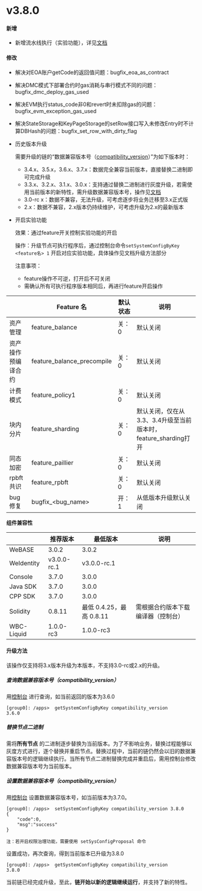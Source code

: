 # v3.8.0

#### 新增

* 新增流水线执行（实验功能），详见[文档](https://fisco-bcos-doc.readthedocs.io/zh_CN/latest/docs/design/parallel/pipeline.html)

#### 修改

* 解决对EOA账户getCode的返回值问题：bugfix_eoa_as_contract
* 解决DMC模式下部署合约时gas消耗与串行模式不同的问题：bugfix_dmc_deploy_gas_used
* 解决EVM执行status_code非0和revert时未扣除gas的问题：bugfix_evm_exception_gas_used
* 解决StateStorage和KeyPageStorage的setRow接口写入未修改Entry时不计算DBHash的问题：bugfix_set_row_with_dirty_flag

* 历史版本升级

  需要升级的链的“数据兼容版本号（[compatibility_version](#id5)）”为如下版本时：

  * 3.4.x、3.5.x，3.6.x、3.7.x：数据完全兼容当前版本，直接替换二进制即可完成升级
  * 3.3.x、3.2.x、3.1.x、3.0.x：支持通过替换二进制进行灰度升级，若需使用当前版本的新特性，需升级数据兼容版本号，操作见[文档](#id5)
  * 3.0-rc x：数据不兼容，无法升级，可考虑逐步将业务迁移至3.x正式版
  * 2.x：数据不兼容，2.x版本仍持续维护，可考虑升级为2.x的最新版本


* 开启实验功能

  效果：通过feature开关控制实验功能的开启

  操作：升级节点可执行程序后，通过控制台命令`setSystemConfigByKey <feature名> 1` 开启对应实验功能，具体操作见文档升级方法部分

  注意事项：
  * feature操作不可逆，打开后不可关闭
  * 需确认所有可执行程序版本相同后，再进行feature开启操作

|           | Feature 名                  | 默认状态 | 说明                                         |
|-----------|----------------------------|------|--------------------------------------------|
| 资产管理      | feature_balance            | 关：0  | 默认关闭                                       |
| 资产操作预编译合约 | feature_balance_precompile | 关：0  | 默认关闭                                       |
| 计费模式      | feature_policy1            | 关：0  | 默认关闭                                       |
| 块内分片      | feature_sharding           | 关：0  | 默认关闭，仅在从3.3、3.4升级至当前版本时，feature_sharding打开 |
| 同态加密      | feature_paillier           | 关：0  | 默认关闭                                       |
| rpbft共识   | feature_rpbft              | 关：0  | 默认关闭                                       |
| bug修复     | bugfix_\<bug_name\>        | 开：1  | 从低版本升级默认关闭                                 |

**组件兼容性**

|            | 推荐版本        | 最低版本                | 说明                |
|------------|-------------|---------------------|-------------------|
| WeBASE     | 3.0.2       | 3.0.2               |                   |
| WeIdentity | v3.0.0-rc.1 | v3.0.0-rc.1         |                   |
| Console    | 3.7.0       | 3.0.0               |                   |
| Java SDK   | 3.7.0       | 3.0.0               |                   |
| CPP SDK    | 3.7.0       | 3.0.0               |                   |
| Solidity   | 0.8.11      | 最低 0.4.25，最高 0.8.11 | 需根据合约版本下载编译器（控制台） |
| WBC-Liquid | 1.0.0-rc3   | 1.0.0-rc3           |                   |

#### 升级方法

该操作仅支持将3.x版本升级为本版本，不支持3.0-rc或2.x的升级。

##### 查询数据兼容版本号（compatibility_version）

用[控制台](https://fisco-bcos-doc.readthedocs.io/zh_CN/latest/docs/operation_and_maintenance/console/console_commands.html#getsystemconfigbykey)
进行查询，如当前返回的版本为3.6.0

``` 
[group0]: /apps>  getSystemConfigByKey compatibility_version
3.6.0
```

##### 替换节点二进制

需将**所有节点**
的二进制逐步替换为当前版本。为了不影响业务，替换过程能够以灰度方式进行，逐个替换并重启节点。替换过程中，当前的链仍然会以旧的数据兼容版本号的逻辑继续执行。当所有节点二进制替换完成并重启后，需用控制台修改数据兼容版本号为当前版本。

##### 设置数据兼容版本号（compatibility_version）

用[控制台](https://fisco-bcos-doc.readthedocs.io/zh_CN/latest/docs/operation_and_maintenance/console/console_commands.html#setsystemconfigbykey)
设置数据兼容版本号，如当前版本为3.7.0。

```
[group0]: /apps>  setSystemConfigByKey compatibility_version 3.8.0
{
    "code":0,
    "msg":"success"
}

注：若开启权限治理功能，需要使用 setSysConfigProposal 命令
```

设置成功，再次查询，得到当前版本已升级为3.8.0

``` 
[group0]: /apps>  getSystemConfigByKey compatibility_version
3.8.0
```

当前链已经完成升级，至此，**链开始以新的逻辑继续运行**，并支持了新的特性。
